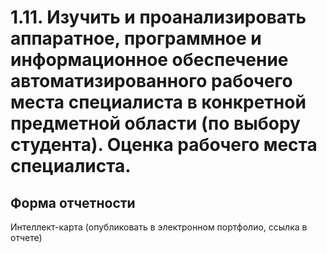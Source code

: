 # 1.11. Изучить и проанализировать аппаратное, программное и информационное обеспечение автоматизированного рабочего места специалиста в конкретной предметной области (по выбору студента). Оценка рабочего места специалиста.


## Форма отчетности


Интеллект-карта (опубликовать в электронном портфолио, ссылка в отчете)


